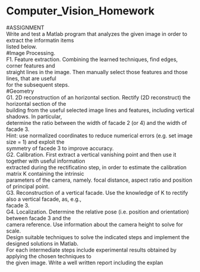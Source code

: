 # Computer_Vision_Homework

#ASSIGNMENT  
Write and test a Matlab program that analyzes the given image in order to extract the informatin items  
listed below.  
#Image Processing.  
F1. Feature extraction. Combining the learned techniques, find edges, corner features and  
straight lines in the image. Then manually select those features and those lines, that are useful  
for the subsequent steps.  
#Geometry  
G1. 2D reconstruction of an horizontal section. Rectify (2D reconstruct) the horizontal section of the  
building from the useful selected image lines and features, including vertical shadows. In particular,  
determine the ratio between the width of facade 2 (or 4) and the width of facade 3.  
Hint: use normalized coordinates to reduce numerical errors (e.g. set image size = 1) and exploit the  
symmetry of facede 3 to improve accuracy.  
G2. Calibration. First extract a vertical vanishing point and then use it together with useful information  
extracted during the rectificatino step, in order to estimate the calibration matrix K containing the intrinsic  
parameters of the camera, namely. focal distance, aspect ratio and position of principal point.  
G3. Reconstruction of a vertical facade. Use the knowledge of K to rectify also a vertical facade, as, e.g.,  
facade 3.  
G4. Localization. Determine the relative pose (i.e. position and orientation) between facade 3 and the  
camera reference. Use information about the camera height to solve for scale.  
Design suitable techniques to solve the indicated steps and implement the designed solutions in Matlab.  
For each intermediate steps include experimental results obtained by applying the chosen techniques to  
the given image. Write a well written report including the explan  
